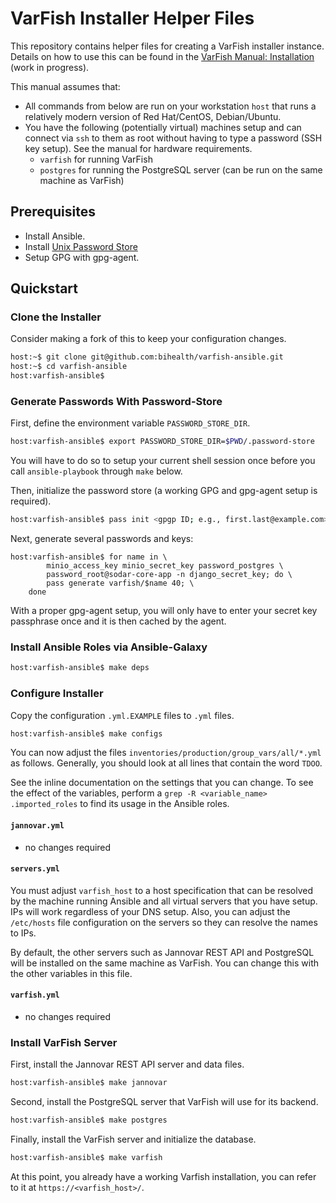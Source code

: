 # VarFish Installer Helper Files

This repository contains helper files for creating a VarFish installer instance.
Details on how to use this can be found in the [VarFish Manual: Installation](https://varfish-server.readthedocs.io/en/latest/installation.html) (work in progress).

This manual assumes that:

- All commands from below are run on your workstation `host` that runs a relatively modern version of Red Hat/CentOS, Debian/Ubuntu.
- You have the following (potentially virtual) machines setup and can connect via `ssh` to them as root without having to type a password (SSH key setup).
  See the manual for hardware requirements.
    - `varfish` for running VarFish
    - `postgres` for running the PostgreSQL server (can be run on the same machine as VarFish)

## Prerequisites

- Install Ansible.
- Install [Unix Password Store](https://www.passwordstore.org/)
- Setup GPG with gpg-agent.

## Quickstart

### Clone the Installer

Consider making a fork of this to keep your configuration changes.

```bash
host:~$ git clone git@github.com:bihealth/varfish-ansible.git
host:~$ cd varfish-ansible
host:varfish-ansible$
```

### Generate Passwords With Password-Store

First, define the environment variable `PASSWORD_STORE_DIR`.

```bash
host:varfish-ansible$ export PASSWORD_STORE_DIR=$PWD/.password-store
```

You will have to do so to setup your current shell session once before you call `ansible-playbook` through `make` below.

Then, initialize the password store (a working GPG and gpg-agent setup is required).

```bash
host:varfish-ansible$ pass init <gpgp ID; e.g., first.last@example.com>
```

Next, generate several passwords and keys:

```
host:varfish-ansible$ for name in \
        minio_access_key minio_secret_key password_postgres \
        password_root@sodar-core-app -n django_secret_key; do \
        pass generate varfish/$name 40; \
    done
```

With a proper gpg-agent setup, you will only have to enter your secret key passphrase once and it is then cached by the agent.

### Install Ansible Roles via Ansible-Galaxy

```bash
host:varfish-ansible$ make deps
```

### Configure Installer

Copy the configuration `.yml.EXAMPLE` files to `.yml` files.

```bash
host:varfish-ansible$ make configs
```

You can now adjust the files `inventories/production/group_vars/all/*.yml` as follows.
Generally, you should look at all lines that contain the word `TDOO`.

See the inline documentation on the settings that you can change.
To see the effect of the variables, perform a `grep -R <variable_name> .imported_roles` to find its usage in the Ansible roles.

#### `jannovar.yml`

- no changes required

#### `servers.yml`

You must adjust `varfish_host` to a host specification that can be resolved by the machine running Ansible and all virtual servers that you have setup.
IPs will work regardless of your DNS setup.
Also, you can adjust the `/etc/hosts` file configuration on the servers so they can resolve the names to IPs.

By default, the other servers such as Jannovar REST API and PostgreSQL will be installed on the same machine as VarFish.
You can change this with the other variables in this file.

#### `varfish.yml`

- no changes required

### Install VarFish Server

First, install the Jannovar REST API server and data files.

```bash
host:varfish-ansible$ make jannovar
```

Second, install the PostgreSQL server that VarFish will use for its backend.

```bash
host:varfish-ansible$ make postgres
```

Finally, install the VarFish server and initialize the database.

```bash
host:varfish-ansible$ make varfish
```

At this point, you already have a working Varfish installation, you can refer to it at `https://<varfish_host>/`.
